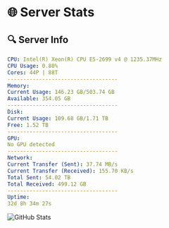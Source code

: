 # 🌐 Server Stats
## 🔍 Server Info
```yaml
CPU: Intel(R) Xeon(R) CPU E5-2699 v4 @ 1235.37MHz
CPU Usage: 0.80%
Cores: 44P | 88T
-----------------------------------
Memory:
Current Usage: 146.23 GB/503.74 GB
Available: 354.05 GB
-----------------------------------
Disk:
Current Usage: 109.68 GB/1.71 TB
Free: 1.52 TB
-----------------------------------
GPU:
No GPU detected
-----------------------------------
Network:
Current Transfer (Sent): 37.74 MB/s
Current Transfer (Received): 155.70 KB/s
Total Sent: 54.02 TB
Total Received: 499.12 GB
-----------------------------------
Uptime:
32d 8h 34m 27s
```
![GitHub Stats](https://img.shields.io/badge/Updated-2025-04-09_05:57:16-blue)